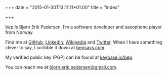 +++
date = "2015-01-30T13:11:11+01:00"
title = "index"

+++

bep.*is* Bjørn Erik Pedersen. I’m a software developer and saxophone player from Norway.

Find me at [GitHub](https://github.com/bep), [LinkedIn](https://www.linkedin.com/pub/bjørn-erik-pedersen), [Wikipedia](https://nn.wikipedia.org/wiki/Brukar:Bep) and [Twitter](https://twitter.com/bepsays).
When I have something clever to say, I scribble it down at [bepsays.com](http://bepsays.com/english/).

My verified public key (PGP) can be found at [keybase.io/bep](https://keybase.io/bep).

You can reach me at [bjorn.erik.pedersen@gmail.com](mailto:bjorn.erik.pedersen@gmail.com).